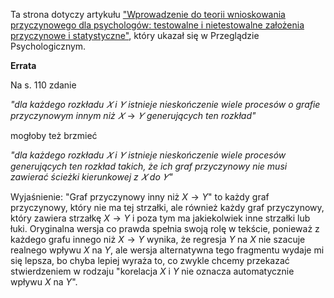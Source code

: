 Ta strona dotyczy artykułu ["Wprowadzenie do teorii wnioskowania przyczynowego dla psychologów: testowalne i nietestowalne założenia przyczynowe i statystyczne"](https://czasopisma.uwm.edu.pl/index.php/pp/article/view/9461/7101), który ukazał się w Przeglądzie Psychologicznym.

**Errata**

Na s. 110 zdanie

*"dla każdego rozkładu* $𝑋$ *i* $𝑌$ *istnieje nieskończenie wiele procesów o grafie przyczynowym innym niż* $𝑋 \rightarrow 𝑌$ *generujących ten rozkład"*

mogłoby też brzmieć

*"dla każdego rozkładu* $𝑋$ *i* $𝑌$ *istnieje nieskończenie wiele procesów generujących ten rozkład takich, że ich graf przyczynowy nie musi zawierać ścieżki kierunkowej z* $𝑋$ *do* $𝑌$*"*

Wyjaśnienie: "Graf przyczynowy inny niż $X \rightarrow Y$" to każdy graf przyczynowy, który nie ma tej strzałki, ale również każdy graf przyczynowy, który zawiera strzałkę $X \rightarrow Y$ i poza tym ma jakiekolwiek inne strzałki lub łuki. Oryginalna wersja co prawda spełnia swoją rolę w tekście, ponieważ z każdego grafu innego niż $X \rightarrow Y$ wynika, że regresja $Y$ na $X$ nie szacuje realnego wpływu $X$ na $Y$, ale wersja alternatywna tego fragmentu wydaje mi się lepsza, bo chyba lepiej wyraża to, co zwykle chcemy przekazać stwierdzeniem w rodzaju "korelacja $X$ i $Y$ nie oznacza automatycznie wpływu $X$ na $Y$".
